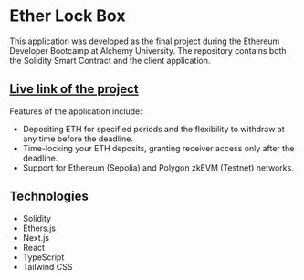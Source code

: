 # Ether Lock Box
This application was developed as the final project during the Ethereum Developer Bootcamp at Alchemy University.
The repository contains both the Solidity Smart Contract and the client application.

## [Live link of the project](https://alchemy-uni-eth-final-project.vercel.app/)

Features of the application include:
+ Depositing ETH for specified periods and the flexibility to withdraw at any time before the deadline.
+ Time-locking your ETH deposits, granting receiver access only after the deadline.
+ Support for Ethereum (Sepolia) and Polygon zkEVM (Testnet) networks.

## Technologies
* Solidity
* Ethers.js
* Next.js
* React
* TypeScript
* Tailwind CSS
